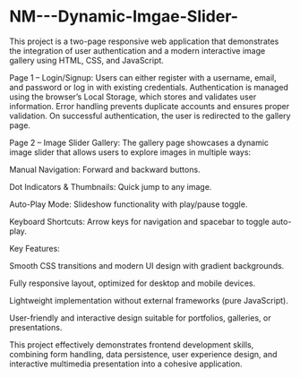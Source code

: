 # NM---Dynamic-Imgae-Slider-
This project is a two-page responsive web application that demonstrates the integration of user authentication and a modern interactive image gallery using HTML, CSS, and JavaScript.




Page 1 – Login/Signup:
Users can either register with a username, email, and password or log in with existing credentials. Authentication is managed using the browser’s Local Storage, which stores and validates user information. Error handling prevents duplicate accounts and ensures proper validation. On successful authentication, the user is redirected to the gallery page.




Page 2 – Image Slider Gallery:
The gallery page showcases a dynamic image slider that allows users to explore images in multiple ways:

Manual Navigation: Forward and backward buttons.

Dot Indicators & Thumbnails: Quick jump to any image.

Auto-Play Mode: Slideshow functionality with play/pause toggle.

Keyboard Shortcuts: Arrow keys for navigation and spacebar to toggle auto-play.




Key Features:

Smooth CSS transitions and modern UI design with gradient backgrounds.

Fully responsive layout, optimized for desktop and mobile devices.

Lightweight implementation without external frameworks (pure JavaScript).

User-friendly and interactive design suitable for portfolios, galleries, or presentations.

This project effectively demonstrates frontend development skills, combining form handling, data persistence, user experience design, and interactive multimedia presentation into a cohesive application.

